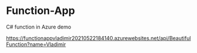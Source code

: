 # Function-App
C# function in Azure demo


https://functionappvladimir20210522184140.azurewebsites.net/api/BeautifulFunction?name=Vladimir
